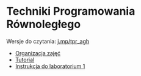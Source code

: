 <!-- class: middle, inverse -->

# Techniki Programowania Równoległego

Wersje do czytania: [j.mp/tpr_agh](https://github.com/kfigiela/tpr_lab/tree/gh-pages)

* [Organizacja zajęć](?intro.md)
* [Tutorial](?tutorial.md)
* [Instrukcja do laboratorium 1](?lab1.md)
